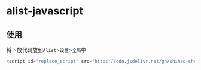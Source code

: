 # alist-javascript

## 使用
将下放代码放到`Alist`>`设置`>`全局`中
```js
<script id="replace_script" src="https://cdn.jsdelivr.net/gh/shihao-shen/alist-javascript@1.2.1/src_replace.js?static_path={static}"  type="text/javaScript"></script>
```
